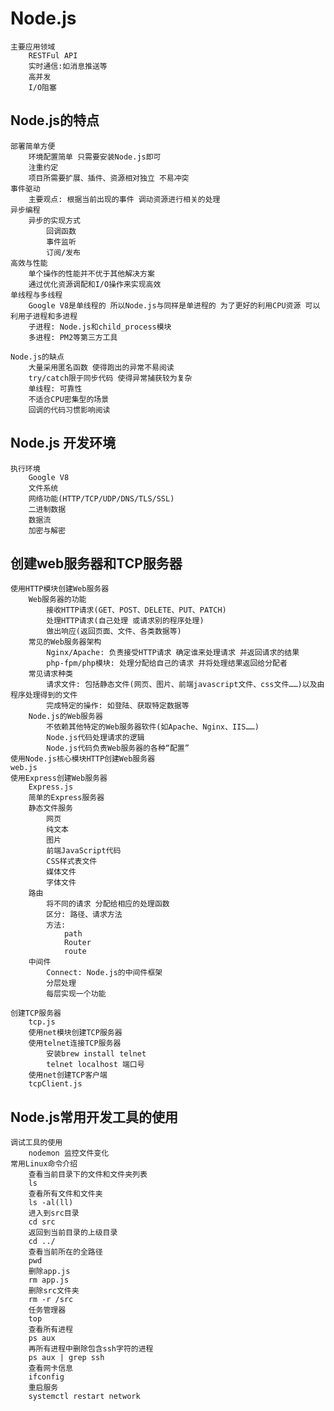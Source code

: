 # Node.js

    主要应用领域
        RESTFul API
        实时通信:如消息推送等
        高并发
        I/O阻塞

## Node.js的特点

    部署简单方便
        环境配置简单 只需要安装Node.js即可
        注重约定
        项目所需要扩展、插件、资源相对独立 不易冲突
    事件驱动
        主要观点: 根据当前出现的事件 调动资源进行相关的处理
    异步编程
        异步的实现方式
            回调函数
            事件监听
            订阅/发布
    高效与性能
        单个操作的性能并不优于其他解决方案
        通过优化资源调配和I/O操作来实现高效
    单线程与多线程
        Google V8是单线程的 所以Node.js与同样是单进程的 为了更好的利用CPU资源 可以利用子进程和多进程
        子进程: Node.js和child_process模块
        多进程: PM2等第三方工具

    Node.js的缺点
        大量采用匿名函数 使得跑出的异常不易阅读
        try/catch限于同步代码 使得异常捕获较为复杂
        单线程: 可靠性
        不适合CPU密集型的场景
        回调的代码习惯影响阅读

## Node.js 开发环境

    执行环境
        Google V8
        文件系统
        网络功能(HTTP/TCP/UDP/DNS/TLS/SSL)
        二进制数据
        数据流
        加密与解密

## 创建web服务器和TCP服务器

    使用HTTP模块创建Web服务器
        Web服务器的功能
            接收HTTP请求(GET、POST、DELETE、PUT、PATCH)
            处理HTTP请求(自己处理 或请求别的程序处理)
            做出响应(返回页面、文件、各类数据等)
        常见的Web服务器架构
            Nginx/Apache: 负责接受HTTP请求 确定谁来处理请求 并返回请求的结果
            php-fpm/php模块: 处理分配给自己的请求 并将处理结果返回给分配者
        常见请求种类
            请求文件: 包括静态文件(网页、图片、前端javascript文件、css文件……)以及由程序处理得到的文件
            完成特定的操作: 如登陆、获取特定数据等
        Node.js的Web服务器
            不依赖其他特定的Web服务器软件(如Apache、Nginx、IIS……)
            Node.js代码处理请求的逻辑
            Node.js代码负责Web服务器的各种“配置”
    使用Node.js核心模块HTTP创建Web服务器
    web.js
    使用Express创建Web服务器
        Express.js
        简单的Express服务器
        静态文件服务
            网页
            纯文本
            图片
            前端JavaScript代码
            CSS样式表文件
            媒体文件
            字体文件
        路由
            将不同的请求 分配给相应的处理函数
            区分: 路径、请求方法
            方法:
                path
                Router
                route
        中间件
            Connect: Node.js的中间件框架
            分层处理
            每层实现一个功能

    创建TCP服务器
        tcp.js
        使用net模块创建TCP服务器
        使用telnet连接TCP服务器
            安装brew install telnet
            telnet localhost 端口号
        使用net创建TCP客户端
        tcpClient.js

## Node.js常用开发工具的使用

    调试工具的使用
        nodemon 监控文件变化
    常用Linux命令介绍
        查看当前目录下的文件和文件夹列表
        ls
        查看所有文件和文件夹
        ls -al(ll)
        进入到src目录
        cd src
        返回到当前目录的上级目录
        cd ../
        查看当前所在的全路径
        pwd
        删除app.js
        rm app.js
        删除src文件夹
        rm -r /src
        任务管理器
        top
        查看所有进程
        ps aux
        再所有进程中删除包含ssh字符的进程
        ps aux | grep ssh
        查看网卡信息
        ifconfig
        重启服务
        systemctl restart network